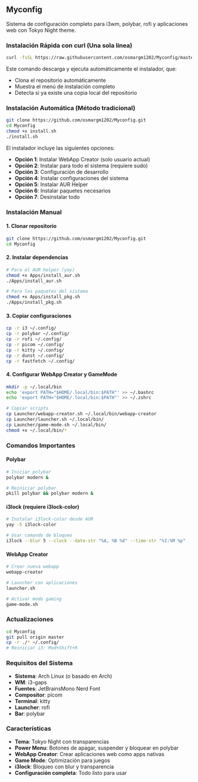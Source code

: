 ## Myconfig

Sistema de configuración completo para i3wm, polybar, rofi y aplicaciones web con Tokyo Night theme.

### Instalación Rápida con curl (Una sola línea)

```bash
curl -fsSL https://raw.githubusercontent.com/osmargm1202/Myconfig/master/install.sh | bash
```

Este comando descarga y ejecuta automáticamente el instalador, que:
- Clona el repositorio automáticamente
- Muestra el menú de instalación completo
- Detecta si ya existe una copia local del repositorio

### Instalación Automática (Método tradicional)

```bash
git clone https://github.com/osmargm1202/Myconfig.git
cd Myconfig
chmod +x install.sh
./install.sh
```

El instalador incluye las siguientes opciones:
- **Opción 1**: Instalar WebApp Creator (solo usuario actual)
- **Opción 2**: Instalar para todo el sistema (requiere sudo)
- **Opción 3**: Configuración de desarrollo
- **Opción 4**: Instalar configuraciones del sistema
- **Opción 5**: Instalar AUR Helper
- **Opción 6**: Instalar paquetes necesarios
- **Opción 7**: Desinstalar todo

### Instalación Manual

#### 1. Clonar repositorio
```bash
git clone https://github.com/osmargm1202/Myconfig.git
cd Myconfig
```

#### 2. Instalar dependencias
```bash
# Para el AUR helper (yay)
chmod +x Apps/install_aur.sh
./Apps/install_aur.sh

# Para los paquetes del sistema
chmod +x Apps/install_pkg.sh
./Apps/install_pkg.sh
```

#### 3. Copiar configuraciones
```bash
cp -r i3 ~/.config/
cp -r polybar ~/.config/
cp -r rofi ~/.config/
cp -r picom ~/.config/
cp -r kitty ~/.config/
cp -r dunst ~/.config/
cp -r fastfetch ~/.config/
```

#### 4. Configurar WebApp Creator y GameMode
```bash
mkdir -p ~/.local/bin
echo 'export PATH="$HOME/.local/bin:$PATH"' >> ~/.bashrc
echo 'export PATH="$HOME/.local/bin:$PATH"' >> ~/.zshrc

# Copiar scripts
cp Launcher/webapp-creator.sh ~/.local/bin/webapp-creator
cp Launcher/launcher.sh ~/.local/bin/
cp Launcher/game-mode.sh ~/.local/bin/
chmod +x ~/.local/bin/*
```

### Comandos Importantes

#### Polybar
```bash
# Iniciar polybar
polybar modern &

# Reiniciar polybar
pkill polybar && polybar modern &
```

#### i3lock (requiere i3lock-color)
```bash
# Instalar i3lock-color desde AUR
yay -S i3lock-color

# Usar comando de bloqueo
i3lock --blur 5 --clock --date-str "%A, %B %d" --time-str "%I:%M %p"
```

#### WebApp Creator
```bash
# Crear nueva webapp
webapp-creator

# Launcher con aplicaciones
launcher.sh

# Activar modo gaming
game-mode.sh
```

### Actualizaciones

```bash
cd Myconfig
git pull origin master
cp -r ./* ~/.config/
# Reiniciar i3: Mod+Shift+R
```

### Requisitos del Sistema

- **Sistema**: Arch Linux (o basado en Arch)
- **WM**: i3-gaps
- **Fuentes**: JetBrainsMono Nerd Font
- **Compositor**: picom
- **Terminal**: kitty
- **Launcher**: rofi
- **Bar**: polybar

### Características

- **Tema**: Tokyo Night con transparencias
- **Power Menu**: Botones de apagar, suspender y bloquear en polybar
- **WebApp Creator**: Crear aplicaciones web como apps nativas
- **Game Mode**: Optimización para juegos
- **i3lock**: Bloqueo con blur y transparencia
- **Configuración completa**: Todo listo para usar

